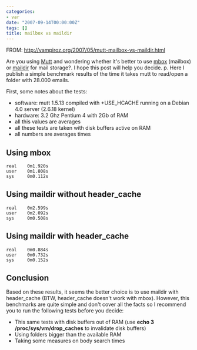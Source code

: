 ```yaml
---
categories:
- var
date: "2007-09-14T00:00:00Z"
tags: []
title: mailbox vs maildir
---
```


FROM: http://vampiroz.org/2007/05/mutt-mailbox-vs-maildir.html

Are you using [Mutt](http://www.mutt.org/) and wondering whether it's better to use  [mbox](http://en.wikipedia.org/wiki/Mbox) (mailbox) or [maildir](http://vampiroz.org/2007/05/mutt-mailbox-vs-maildir.html) for mail storage?. I hope this post will help you decide. p. Here I publish a simple benchmark results of the time it takes mutt to read/open a folder with 28.000 emails. 

First, some notes about the tests:

-   software: mutt 1.5.13 compiled with +USE_HCACHE running on a Debian 4.0 server (2.6.18 kernel)
-   hardware: 3.2 Ghz Pentium 4 with 2Gb of RAM
-   all this values are averages
-   all these tests are taken with disk buffers active on RAM
-   all numbers are averages times

## Using mbox
```
real    0m1.920s
user    0m1.808s
sys     0m0.112s
```

## Using maildir without header_cache
```
real    0m2.599s
user    0m2.092s
sys     0m0.508s
```

## Using maildir with header_cache
```
real    0m0.884s
user    0m0.732s
sys     0m0.152s
```

## Conclusion

Based on these results, it seems the better choice is to use maildir with header_cache (BTW, header_cache doesn't work with mbox). However, this benchmarks are quite simple and don't cover all the facts so I recommend you to run the following tests before you decide:

-   This same tests with disk buffers out of RAM (use __echo 3 /proc/sys/vm/drop_caches__ to invalidate disk buffers)
-   Using folders bigger than the available RAM
-   Taking some measures on body search times
